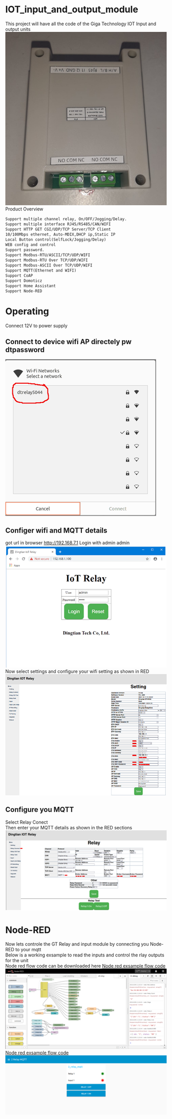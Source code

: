 # IOT_input_and_output_module
This project will have all the code of the Giga Technology IOT Input and output units<br>
![Alt text](images/mqtt_2in_2out_Cont_12.png?raw=true "2in 2 out Module")<br>
Product Overview

    Support multiple channel relay, On/OFF/Jogging/Delay.
    Support multiple interface RJ45/RS485/CAN/WIFI
    Support HTTP GET CGI/UDP/TCP Server/TCP Client
    10/100Mbps ethernet, Auto-MDIX,DHCP ip,Static IP
    Local Button control(SelfLock/Jogging/Delay)
    WEB config and control
    Support password.
    Support Modbus-RTU/ASCII/TCP/UDP/WIFI
    Support Modbus-RTU Over TCP/UDP/WIFI
    Support Modbus-ASCII Over TCP/UDP/WIFI
    Support MQTT(Ethernet and WIFI)
    Support CoAP
    Support Domoticz
    Support Home Assistant
    Support Node-RED
# Operating

Connect 12V to power supply

## Connect to device wifi AP directely pw dtpassword
![Alt text](images/mqtt_2in_2out_Cont_15.png?raw=true "2in 2 out Module")<br>

## Configer wifi and MQTT details
got url in browser http://192.168.7.1 Login with admin admin
![Alt text](images/mqtt_2in_2out_Cont_2.png?raw=true "2in 2 out Module")<br>
Now select settings and configure your wifi setting as shown in RED<br>
![Alt text](images/mqtt_2in_2out_Cont_16.png?raw=true "2in 2 out Module")<br>

## Configure you MQTT
Select Relay Conect<br>
Then enter your MQTT details as shown in the RED sections<br>
![Alt text](images/mqtt_2in_2out_Cont_17.png?raw=true "2in 2 out Module")<br>

    

# Node-RED<br>
Now lets controle the GT Relay and input module by connecting you Node-RED to your mqtt<br>
Below is a working exsample to read the inputs and control the rlay outputs for the unit<br>
Node red flow code can be downloaded here <a href="https://github.com/antonjan/IOT_input_and_output_module/blob/main/node-red/flows_gt_mqtt_relay.json">Node red exsample flow code </a> <br>
![Alt text](images/mqtt_2in_2out_Cont_13.png?raw=true "2in 2 out Module")<br>
<a href="https://github.com/antonjan/IOT_input_and_output_module/blob/main/node-red/flows_gt_mqtt_relay.json">Node red exsample flow code </a> <br>
![Alt text](images/mqtt_2in_2out_Cont_18.png?raw=true "2in 2 out Module")<br>
